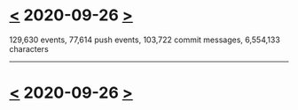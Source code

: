 # [<](2020-09-25.md) 2020-09-26 [>](2020-09-27.md)

129,630 events, 77,614 push events, 103,722 commit messages, 6,554,133 characters



---

# [<](2020-09-25.md) 2020-09-26 [>](2020-09-27.md)

